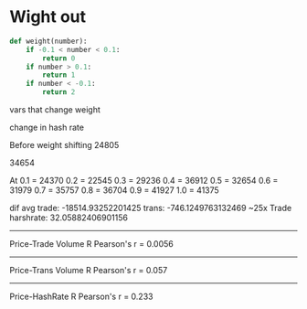 # Wight out

```py
def weight(number):
    if -0.1 < number < 0.1:
        return 0
    if number > 0.1:
        return 1
    if number < -0.1:
        return 2
```

vars that change weight

change in hash rate

Before weight shifting
24805

34654

At
0.1 = 24370
0.2 = 22545
0.3 = 29236
0.4 = 36912
0.5 = 32654
0.6 = 31979
0.7 = 35757
0.8 = 36704
0.9 = 41927
1.0 = 41375

dif avg
trade: -18514.93252201425
trans: -746.1249763132469 ~25x Trade
harshrate: 32.05882406901156

<hr>
Price-Trade Volume R
Pearson's r =      0.0056
<hr>
Price-Trans Volume R
Pearson's r =      0.057
<hr>
Price-HashRate R
Pearson's r =      0.233
